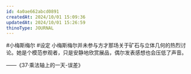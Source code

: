 ```yaml
---
id: 4a0ae662abcd0891
createdAt: 2024/10/01 15:09:36
updatedAt: 2024/10/01 15:26:59
thinoType: JOURNAL
---
```

#小梅斯梅尔 #设定 小梅斯梅尔并未参与方才那场关于矿石与立体几何的热烈讨论。她是个模范参观者，只是安静地欣赏展品，偶尔发表感想也会压低了声音。

——《37·乘法轴上的一天-误差》
